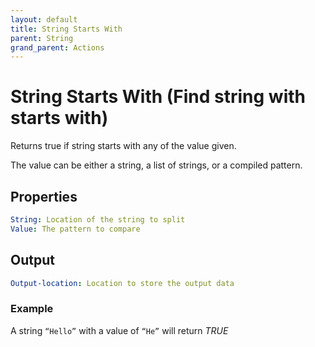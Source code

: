 ```yaml
---
layout: default
title: String Starts With
parent: String
grand_parent: Actions
---
```

# String Starts With (Find string with starts with)
Returns true if string starts with any of the value given.

The value can be either a string, a list of strings, or a compiled pattern.

## Properties
```yaml
String: Location of the string to split
Value: The pattern to compare
```

## Output
```yaml
Output-location: Location to store the output data
```

### Example
A string `“Hello”` with a value of `“He”` will return *TRUE*
